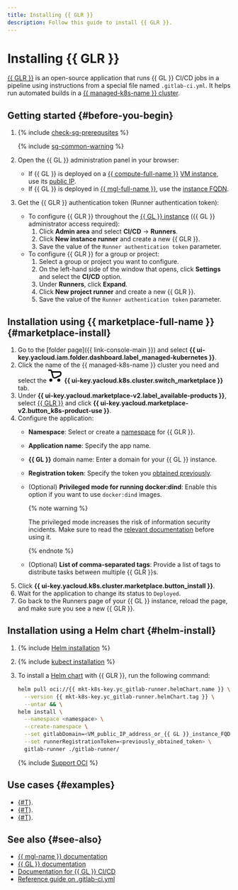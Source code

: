 ```yaml
---
title: Installing {{ GLR }}
description: Follow this guide to install {{ GLR }}.
---
```


# Installing {{ GLR }}


[{{ GLR }}](https://docs.gitlab.com/runner/) is an open-source application that runs {{ GL }} CI/CD jobs in a pipeline using instructions from a special file named `.gitlab-ci.yml`. It helps run automated builds in a [{{ managed-k8s-name }} cluster](../../concepts/index.md#kubernetes-cluster).

## Getting started {#before-you-begin}

1. {% include [check-sg-prerequsites](../../../_includes/managed-kubernetes/security-groups/check-sg-prerequsites-lvl3.md) %}

    {% include [sg-common-warning](../../../_includes/managed-kubernetes/security-groups/sg-common-warning.md) %}

1. Open the {{ GL }} administration panel in your browser:
   * If {{ GL }} is deployed on a [{{ compute-full-name }}](../../../compute/) [VM instance](../../../compute/concepts/vm.md), use its [public IP](../../../compute/concepts/network.md#public-ip).
   * If {{ GL }} is deployed in [{{ mgl-full-name }}](../../../managed-gitlab/), use the [instance FQDN](../../../compute/concepts/network.md##hostname).
1. Get the {{ GLR }} authentication token (Runner authentication token):
   * To configure {{ GLR }} throughout the [{{ GL }} instance](../../../managed-gitlab/concepts/index.md#instance) ({{ GL }} administrator access required):
     1. Click **Admin area** and select **CI/CD** → **Runners**.
     1. Click **New instance runner** and create a new {{ GLR }}.
     1. Save the value of the `Runner authentication token` parameter.
   * To configure {{ GLR }} for a group or project:
     1. Select a group or project you want to configure.
     1. On the left-hand side of the window that opens, click **Settings** and select the **CI/CD** option.
     1. Under **Runners**, click **Expand**.
     1. Click **New project runner** and create a new {{ GLR }}.
     1. Save the value of the `Runner authentication token` parameter.

## Installation using {{ marketplace-full-name }} {#marketplace-install}

1. Go to the [folder page]({{ link-console-main }}) and select **{{ ui-key.yacloud.iam.folder.dashboard.label_managed-kubernetes }}**.
1. Click the name of the {{ managed-k8s-name }} cluster you need and select the ![image](../../../_assets/console-icons/shopping-cart.svg) **{{ ui-key.yacloud.k8s.cluster.switch_marketplace }}** tab.
1. Under **{{ ui-key.yacloud.marketplace-v2.label_available-products }}**, select [{{ GLR }}](/marketplace/products/yc/gitlab-runner) and click **{{ ui-key.yacloud.marketplace-v2.button_k8s-product-use }}**.
1. Configure the application:
   * **Namespace**: Select or create a [namespace](../../concepts/index.md#namespace) for {{ GLR }}.
   * **Application name**: Specify the app name.
   * **{{ GL }}** domain name: Enter a domain for your {{ GL }} instance.
   * **Registration token**: Specify the token you [obtained previously](#before-you-begin).
   * (Optional) **Privileged mode for running docker:dind**: Enable this option if you want to use `docker:dind` images.

        {% note warning %}

        The privileged mode increases the risk of information security incidents. Make sure to read the [relevant documentation](https://docs.gitlab.com/runner/executors/kubernetes.html#using-dockerdind) before using it.

        {% endnote %}

    * (Optional) **List of comma-separated tags**: Provide a list of tags to distribute tasks between multiple {{ GLR }}s.
1. Click **{{ ui-key.yacloud.k8s.cluster.marketplace.button_install }}**.
1. Wait for the application to change its status to `Deployed`.
1. Go back to the Runners page of your {{ GL }} instance, reload the page, and make sure you see a new {{ GLR }}.

## Installation using a Helm chart {#helm-install}

1. {% include [Helm installation](../../../_includes/managed-kubernetes/helm-install.md) %}

1. {% include [kubect installation](../../../_includes/managed-kubernetes/kubectl-install.md) %}

1. To install a [Helm chart](https://helm.sh/docs/topics/charts/) with {{ GLR }}, run the following command:

   ```bash
   helm pull oci://{{ mkt-k8s-key.yc_gitlab-runner.helmChart.name }} \
     --version {{ mkt-k8s-key.yc_gitlab-runner.helmChart.tag }} \
     --untar && \
   helm install \
     --namespace <namespace> \
     --create-namespace \
     --set gitlabDomain=<VM_public_IP_address_or_{{ GL }}_instance_FQDN> \
     --set runnerRegistrationToken=<previously_obtained_token> \
     gitlab-runner ./gitlab-runner/
   ```

   {% include [Support OCI](../../../_includes/managed-kubernetes/note-helm-experimental-oci.md) %}

## Use cases {#examples}

* [{#T}](../../tutorials/gitlab-containers.md).
* [{#T}](../../tutorials/cr-scanner-with-k8s-and-gitlab.md).
* [{#T}](../../../managed-gitlab/tutorials/image-storage.md).

## See also {#see-also}

* [{{ mgl-name }} documentation](../../../managed-gitlab/)
* [{{ GL }} documentation](https://docs.gitlab.com/)
* [Documentation for {{ GL }} CI/CD](https://docs.gitlab.com/ee/ci/)
* [Reference guide on .gitlab-ci.yml](https://docs.gitlab.com/ee/ci/yaml/index.html)

